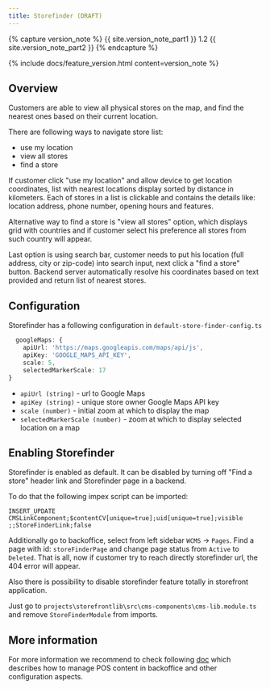 ```yaml
---
title: Storefinder (DRAFT)
---
```


{% capture version_note %}
{{ site.version_note_part1 }} 1.2 {{ site.version_note_part2 }}
{% endcapture %}

{% include docs/feature_version.html content=version_note %}

## Overview

Customers are able to view all physical stores on the map, and find the nearest ones based on their current location.

There are following ways to navigate store list:

- use my location
- view all stores
- find a store

If customer click "use my location" and allow device to get location coordinates, list with nearest locations display sorted by distance in kilometers. Each of stores in a list is clickable and contains the details like: location address, phone number, opening hours and features.

Alternative way to find a store is "view all stores" option, which displays grid with countries and if customer select his preference all stores from such country will appear.

Last option is using search bar, customer needs to put his location (full address, city or zip-code) into search input, next click a "find a store" button. Backend server automatically resolve his coordinates based on text provided and return list of nearest stores.

## Configuration

Storefinder has a following configuration in `default-store-finder-config.ts`

```typescript
  googleMaps: {
    apiUrl: 'https://maps.googleapis.com/maps/api/js',
    apiKey: 'GOOGLE_MAPS_API_KEY',
    scale: 5,
    selectedMarkerScale: 17
}
```

- `apiUrl (string)` - url to Google Maps
- `apiKey (string)` - unique store owner Google Maps API key
- `scale (number)` - initial zoom at which to display the map
- `selectedMarkerScale (number)` - zoom at which to display selected location on a map

## Enabling Storefinder

Storefinder is enabled as default. It can be disabled by turning off "Find a store" header link and Storefinder page in a backend.

To do that the following impex script can be imported:

```
INSERT_UPDATE CMSLinkComponent;$contentCV[unique=true];uid[unique=true];visible
;;StoreFinderLink;false
```

Additionally go to backoffice, select from left sidebar `WCMS` -> `Pages`. Find a page with id: `storeFinderPage` and change page status from `Active` to `Deleted`. That is all, now if customer try to reach directly storefinder url, the 404 error will appear.

Also there is possibility to disable storefinder feature totally in storefront application.

Just go to `projects\storefrontlib\src\cms-components\cms-lib.module.ts` and remove `StoreFinderModule` from imports.

## More information

For more information we recommend to check following [doc](https://help.sap.com/viewer/4c33bf189ab9409e84e589295c36d96e/1905/en-US/8aefbe4086691014bcc4feeef292c19d.html) which describes how to manage POS content in backoffice and other configuration aspects.
